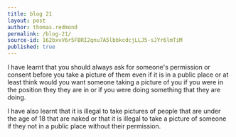 ```yaml
---
title: blog 21
layout: post
author: thomas.redmond
permalink: /blog-21/
source-id: 162bxvV6r5FBRI2qnu7A5lbbkcdcjLLJ5-sJYr6lmTiM
published: true
---
```

I have learnt that you should always ask for someone's permission or consent before you take a picture of them even if it is in a public place or at least think would you want someone taking a picture of you if you were in the position they they are in or if you were doing something that they are doing.

I have also learnt that it is illegal to take pictures of people that are under the age of 18 that are naked or that it is illegal to take a picture of someone if they not in a public place without their permission.

